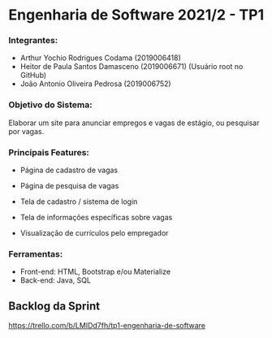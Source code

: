 # Engenharia de Software 2021/2 - TP1

### Integrantes: 
- Arthur Yochio Rodrigues Codama (2019006418)
- Heitor de Paula Santos Damasceno (2019006671) (Usuário root no GitHub)
- João Antonio Oliveira Pedrosa (2019006752)

### Objetivo do Sistema:

Elaborar um site para anunciar empregos e vagas de estágio, ou pesquisar por vagas.

### Principais Features:

- Página de cadastro de vagas
 
- Página de pesquisa de vagas

- Tela de cadastro / sistema de login

- Tela de informações específicas sobre vagas

- Visualização de currículos pelo empregador

### Ferramentas:

- Front-end: HTML, Bootstrap e/ou Materialize 
- Back-end: Java, SQL 

## Backlog da Sprint
https://trello.com/b/LMIDd7fh/tp1-engenharia-de-software
